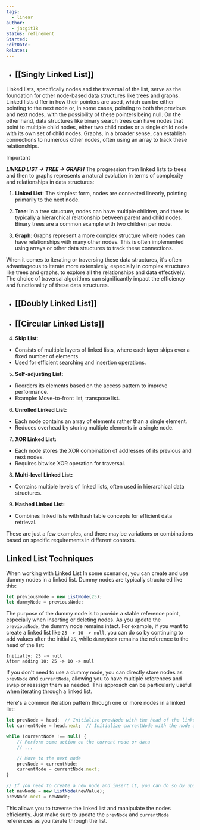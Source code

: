 ```yaml
---
tags:
  - linear
author:
  - jacgit18
Status: refinement
Started: 
EditDate: 
Relates:
---
```

- ## [[Singly Linked List]]

Linked lists, specifically nodes and the traversal of the list, serve as the foundation for other node-based data structures like trees and graphs. Linked lists differ in how their pointers are used, which can be either pointing to the next node or, in some cases, pointing to both the previous and next nodes, with the possibility of these pointers being null. On the other hand, data structures like binary search trees can have nodes that point to multiple child nodes, either two child nodes or a single child node with its own set of child nodes. Graphs, in a broader sense, can establish connections to numerous other nodes, often using an array to track these relationships.
>[!important] 
>***LINKED LIST -> TREE -> GRAPH***
>The progression from linked lists to trees and then to graphs represents a natural evolution in terms of complexity and relationships in data structures:

1. **Linked List**: The simplest form, nodes are connected linearly, pointing primarily to the next node.

2. **Tree**: In a tree structure, nodes can have multiple children, and there is typically a hierarchical relationship between parent and child nodes. Binary trees are a common example with two children per node.

3. **Graph**: Graphs represent a more complex structure where nodes can have relationships with many other nodes. This is often implemented using arrays or other data structures to track these connections.

When it comes to iterating or traversing these data structures, it's often advantageous to iterate more extensively, especially in complex structures like trees and graphs, to explore all the relationships and data effectively. The choice of traversal algorithms can significantly impact the efficiency and functionality of these data structures.


- ## [[Doubly Linked List]]

- ## [[Circular Linked Lists]]



4. **Skip List:**  
- Consists of multiple layers of linked lists, where each layer skips over a fixed number of elements.  
- Used for efficient searching and insertion operations.  
  
5. **Self-adjusting List:**  
- Reorders its elements based on the access pattern to improve performance.  
- Example: Move-to-front list, transpose list.  
  
6. **Unrolled Linked List:**  
- Each node contains an array of elements rather than a single element.  
- Reduces overhead by storing multiple elements in a single node.  
  
7. **XOR Linked List:**  
- Each node stores the XOR combination of addresses of its previous and next nodes.  
- Requires bitwise XOR operation for traversal.  
  
8. **Multi-level Linked List:**  
- Contains multiple levels of linked lists, often used in hierarchical data structures.  
  
9. **Hashed Linked List:**  
- Combines linked lists with hash table concepts for efficient data retrieval.  
  
These are just a few examples, and there may be variations or combinations based on specific requirements in different contexts.




## Linked List Techniques


When working with Linked List In some scenarios, you can create and use dummy nodes in a linked list. Dummy nodes are typically structured like this:

```JavaScript
let previousNode = new ListNode(25);
let dummyNode = previousNode;
```

The purpose of the dummy node is to provide a stable reference point, especially when inserting or deleting nodes. As you update the `previousNode`, the dummy node remains intact. For example, if you want to create a linked list like `25 -> 10 -> null`, you can do so by continuing to add values after the initial `25`, while `dummyNode` remains the reference to the head of the list:

```plaintext
Initially: 25 -> null
After adding 10: 25 -> 10 -> null
```

If you don't need to use a dummy node, you can directly store nodes as `prevNode` and `currentNode`, allowing you to have multiple references and swap or reassign them as needed. This approach can be particularly useful when iterating through a linked list.

Here's a common iteration pattern through one or more nodes in a linked list:

```JavaScript
let prevNode = head;  // Initialize prevNode with the head of the linked list
let currentNode = head.next;  // Initialize currentNode with the node after the head

while (currentNode !== null) {
    // Perform some action on the current node or data
    // ...

    // Move to the next node
    prevNode = currentNode;
    currentNode = currentNode.next;
}

// If you need to create a new node and insert it, you can do so by updating prevNode.next:
let newNode = new ListNode(newValue);
prevNode.next = newNode;
```

This allows you to traverse the linked list and manipulate the nodes efficiently. Just make sure to update the `prevNode` and `currentNode` references as you iterate through the list.


